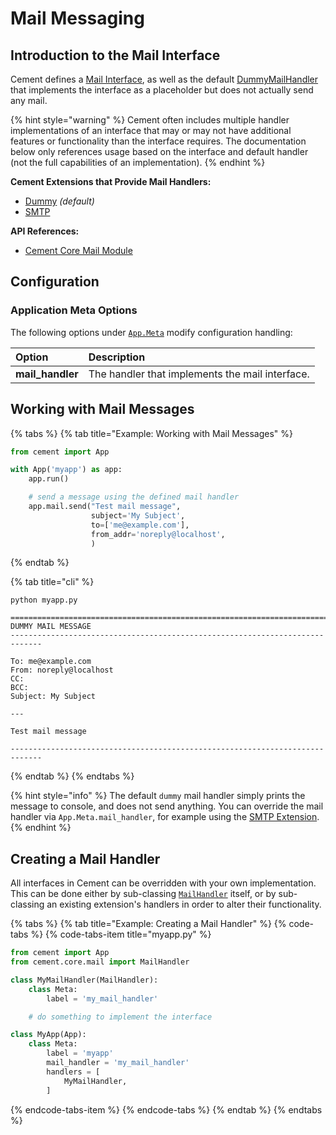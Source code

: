 # Mail Messaging

## Introduction to the Mail Interface

Cement defines a [Mail Interface](https://cement.readthedocs.io/en/3.0/api/core/mail/#cement.core.mail.MailInterface), as well as the default [DummyMailHandler](https://docs.builtoncement.com/{{%20version%20}}/api/ext/ext_dummy.html#cement.ext.ext_dummy.DummyMailHandler) that implements the interface as a placeholder but does not actually send any mail.

{% hint style="warning" %}
Cement often includes multiple handler implementations of an interface that may or may not have additional features or functionality than the interface requires. The documentation below only references usage based on the interface and default handler \(not the full capabilities of an implementation\).
{% endhint %}

**Cement Extensions that Provide Mail Handlers:**

* [Dummy](../extensions/dummy.md) _\(default\)_
* [SMTP](../extensions/smtp.md)

**API References:**

* [Cement Core Mail Module](https://cement.readthedocs.io/en/3.0/api/core/mail)

## **Configuration**

### **Application Meta Options**

The following options under [`App.Meta`](https://cement.readthedocs.io/en/3.0/api/core/foundation/#cement.core.foundation.App.Meta) modify configuration handling:

| **Option** | **Description** |
| :--- | :--- |
| **mail\_handler** | The handler that implements the mail interface. |

## Working with Mail Messages

{% tabs %}
{% tab title="Example: Working with Mail Messages" %}
```python
from cement import App

with App('myapp') as app:
    app.run()

    # send a message using the defined mail handler
    app.mail.send("Test mail message",
                  subject='My Subject',
                  to=['me@example.com'],
                  from_addr='noreply@localhost',
                  )
```
{% endtab %}

{% tab title="cli" %}
```text
python myapp.py

=============================================================================
DUMMY MAIL MESSAGE
-----------------------------------------------------------------------------

To: me@example.com
From: noreply@localhost
CC:
BCC:
Subject: My Subject

---

Test mail message

-----------------------------------------------------------------------------
```
{% endtab %}
{% endtabs %}

{% hint style="info" %}
The default `dummy` mail handler simply prints the message to console, and does not send anything. You can override the mail handler via `App.Meta.mail_handler`, for example using the [SMTP Extension](../extensions/smtp.md).
{% endhint %}

## Creating a Mail Handler

All interfaces in Cement can be overridden with your own implementation. This can be done either by sub-classing [`MailHandler`](https://cement.readthedocs.io/en/3.0/api/core/mail/#cement.core.mail.MailHandler) itself, or by sub-classing an existing extension's handlers in order to alter their functionality.

{% tabs %}
{% tab title="Example: Creating a Mail Handler" %}
{% code-tabs %}
{% code-tabs-item title="myapp.py" %}
```python
from cement import App
from cement.core.mail import MailHandler

class MyMailHandler(MailHandler):
    class Meta:
        label = 'my_mail_handler'

    # do something to implement the interface

class MyApp(App):
    class Meta:
        label = 'myapp'
        mail_handler = 'my_mail_handler'
        handlers = [
            MyMailHandler,
        ]
```
{% endcode-tabs-item %}
{% endcode-tabs %}
{% endtab %}
{% endtabs %}

